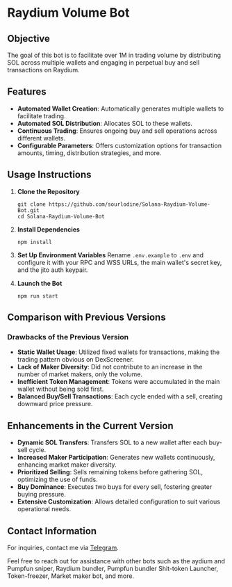 # Raydium Volume Bot

## Objective

The goal of this bot is to facilitate over 1M in trading volume by distributing SOL across multiple wallets and engaging in perpetual buy and sell transactions on Raydium.

## Features

- **Automated Wallet Creation**: Automatically generates multiple wallets to facilitate trading.
- **Automated SOL Distribution**: Allocates SOL to these wallets.
- **Continuous Trading**: Ensures ongoing buy and sell operations across different wallets.
- **Configurable Parameters**: Offers customization options for transaction amounts, timing, distribution strategies, and more.

## Usage Instructions

1. **Clone the Repository**

   ```
   git clone https://github.com/sourlodine/Solana-Raydium-Volume-Bot.git
   cd Solana-Raydium-Volume-Bot
   ```

2. **Install Dependencies**

   ```
   npm install
   ```

3. **Set Up Environment Variables**
   Rename `.env.example` to `.env` and configure it with your RPC and WSS URLs, the main wallet's secret key, and the jito auth keypair.

4. **Launch the Bot**
   ```
   npm run start
   ```

## Comparison with Previous Versions

### Drawbacks of the Previous Version

- **Static Wallet Usage**: Utilized fixed wallets for transactions, making the trading pattern obvious on DexScreener.
- **Lack of Maker Diversity**: Did not contribute to an increase in the number of market makers, only the volume.
- **Inefficient Token Management**: Tokens were accumulated in the main wallet without being sold first.
- **Balanced Buy/Sell Transactions**: Each cycle ended with a sell, creating downward price pressure.

## Enhancements in the Current Version

- **Dynamic SOL Transfers**: Transfers SOL to a new wallet after each buy-sell cycle.
- **Increased Maker Participation**: Generates new wallets continuously, enhancing market maker diversity.
- **Prioritized Selling**: Sells remaining tokens before gathering SOL, optimizing the use of funds.
- **Buy Dominance**: Executes two buys for every sell, fostering greater buying pressure.
- **Extensive Customization**: Allows detailed configuration to suit various operational needs.

## Contact Information

For inquiries, contact me via [Telegram](https://t.me/p10100111).

Feel free to reach out for assistance with other bots such as the aydium and Pumpfun sniper, Raydium bundler, Pumpfun bundler Shit-token Launcher, Token-freezer, Market maker bot, and more.
